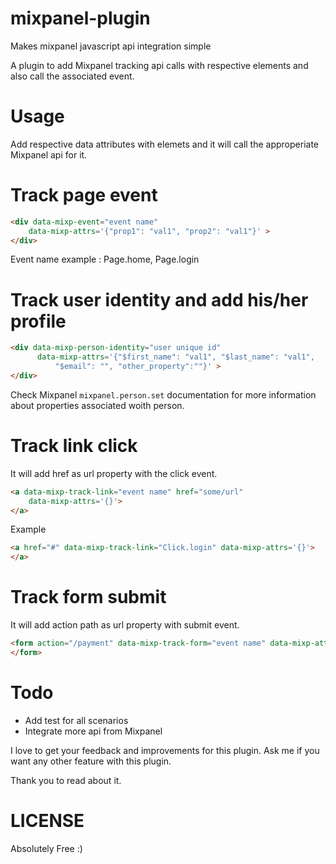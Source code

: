 mixpanel-plugin
===============

Makes mixpanel javascript api integration simple

A plugin to add Mixpanel tracking api calls with respective elements 
and also call the associated event.
 
Usage
=====
 
Add respective data attributes with elemets and it will call the 
approperiate Mixpanel api for it.

Track page event
================

```html
<div data-mixp-event="event name" 
    data-mixp-attrs='{"prop1": "val1", "prop2": "val1"}' >
</div>
```
Event name example : Page.home, Page.login

Track user identity and add his/her profile
===========================================

```html
<div data-mixp-person-identity="user unique id" 
      data-mixp-attrs='{"$first_name": "val1", "$last_name": "val1", 
          "$email": "", "other_property":""}' >
</div>
```

Check Mixpanel `mixpanel.person.set` documentation for more information about properties associated woith person.

Track link click
================

It will add href as url property with the click event.

```html
<a data-mixp-track-link="event name" href="some/url"
    data-mixp-attrs='{}'>
</a>
````

Example
```html
<a href="#" data-mixp-track-link="Click.login" data-mixp-attrs='{}'>
</a>
```

Track form submit
================

It will add action path as url property with submit event.

```html
<form action="/payment" data-mixp-track-form="event name" data-mixp-attrs='{}'>
</form> 
```

Todo
====

- Add test for all scenarios
- Integrate more api from Mixpanel

I love to get your feedback and improvements for this plugin. Ask me if you want any other feature with this plugin.

Thank you to read about it.


LICENSE
=======

Absolutely Free :)